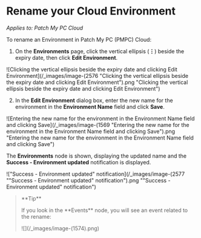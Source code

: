 # Rename your Cloud Environment

_Applies to: Patch My PC Cloud_

To rename an Environment in Patch My PC (PMPC) Cloud:

1. On the **Environments** page, click the vertical ellipsis (**⋮**) beside the expiry date, then click **Edit Environment**.

![Clicking the vertical ellipsis beside the expiry date and clicking Edit Environment](/_images/image-(2576 "Clicking the vertical ellipsis beside the expiry date and clicking Edit Environment").png "Clicking the vertical ellipsis beside the expiry date and clicking Edit Environment")

2. In the **Edit Environment** dialog box, enter the new name for the environment in the **Environment Name** field and click **Save**.

![Entering the new name for the environment in the Environment Name field and clicking Save](/_images/image-(1569 "Entering the new name for the environment in the Environment Name field and clicking Save").png "Entering the new name for the environment in the Environment Name field and clicking Save")

The **Environments** node is shown, displaying the updated name and the **Success - Environment updated** notification is displayed.

![&#x22;Success - Environment updated&#x22; notification](/_images/image-(2577 "&#x22;Success - Environment updated&#x22; notification").png "&#x22;Success - Environment updated&#x22; notification")

<blockquote class="wp-block-quote">
<p>**Tip**</p>
<p>If you look in the **Events** node, you will see an event related to the rename:</p>
<p>![](/_images/image-(1574).png)</p>
</blockquote>